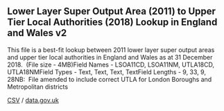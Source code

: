 ## Lower Layer Super Output Area (2011) to Upper Tier Local Authorities (2018) Lookup in England and Wales v2

This file is a best-fit lookup between 2011 lower layer super output areas and upper tier local authorities in England and Wales as at 31 December 2018.  (File size - 4MB)Field Names - LSOA11CD, LSOA11NM, UTLA18CD, UTLA18NMField Types - Text, Text, Text, TextField Lengths - 9, 33, 9, 28NB:  File amended to include correct UTLA for London Boroughs and Metropolitan districts

[CSV](../csv/203.csv) / [data.gov.uk](https://data.gov.uk/dataset/648e006a-81b7-4bd8-8f65-0ba698835687/lower-layer-super-output-area-2011-to-upper-tier-local-authorities-2018-lookup-in-england-and-wales-v2)

